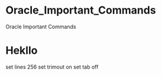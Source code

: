 # Oracle_Important_Commands
Oracle Important Commands
# Hekllo
set lines 256
set trimout on
set tab off
